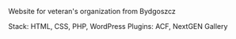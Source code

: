 Website for veteran's organization from Bydgoszcz

Stack: HTML, CSS, PHP, WordPress
Plugins: ACF, NextGEN Gallery
